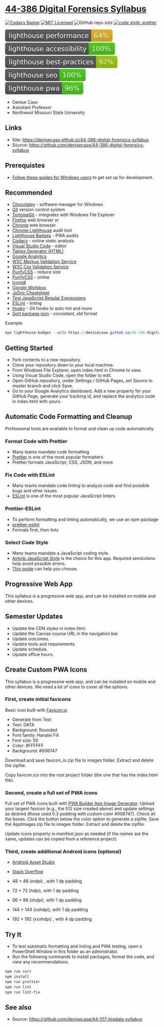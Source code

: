 # [44-386 Digital Forensics Syllabus](https://denisecase.github.io/44-386-digital-forensics-syllabus)

[![Codacy Badge](https://app.codacy.com/project/badge/Grade/b320509b71b447cface77b357b806b4d)](https://www.codacy.com/manual/denisecase/44-386-digital-forensics-syllabus?utm_source=github.com&utm_medium=referral&utm_content=denisecase/44-386-digital-forensics-syllabus&utm_campaign=Badge_Grade)
[![MIT Licensed](https://img.shields.io/badge/license-MIT-blue.svg)](LICENSE)
![GitHub repo size](https://img.shields.io/github/repo-size/denisecase/44-563-webapps-syllabus?style=flat)
[![code style: prettier](https://img.shields.io/badge/code_style-prettier-ff69b4.svg?style=flat-square)](https://github.com/prettier/prettier)

[![Lighthouse Performance Badge](./test_results/lighthouse_performance.svg)](https://github.com/emazzotta/lighthouse-badges)
[![Lighthouse Accessibility Badge](./test_results/lighthouse_accessibility.svg)](https://github.com/emazzotta/lighthouse-badges)
[![Lighthouse Best Practices Badge](./test_results//lighthouse_best-practices.svg)](https://github.com/emazzotta/lighthouse-badges)
[![Lighthouse SEO Badge](./test_results/lighthouse_seo.svg)](https://github.com/emazzotta/lighthouse-badges)
[![Lighthouse PWA Badge](./test_results/lighthouse_pwa.svg)](https://github.com/emazzotta/lighthouse-badges)

- Denise Case
- Assistant Professor
- Northwest Missouri State University

## Links

- Site: <https://denisecase.github.io/44-386-digital-forensics-syllabus>
- Source: <https://github.com/denisecase/44-386-digital-forensics-syllabus>

## Prerequistes

- [Follow these guides for Windows users](https://denisecase.github.io/windows-dev-list/) to get set up for development.

## Recommended

- [Chocolatey](https://chocolatey.org/) - software manager for Windows
- [Git](https://git-scm.com/download/win) version control system
- [TortoiseGit](https://tortoisegit.org/) - integrates with Windows File Explorer
- [Firefox](https://www.mozilla.org/en-US/firefox/) web browser or
- [Chrome](https://www.google.com/chrome/) web browser
- [Chrome Lighthouse](https://developers.google.com/web/tools/lighthouse) audit tool
- [Lighthouse Badges](https://github.com/emazzotta/lighthouse-badges) - PWA audits
- [Codacy](https://app.codacy.com/) - online static analysis
- [Visual Studio Code](https://code.visualstudio.com/) - editor
- [Tables Generator (HTML)](https://www.tablesgenerator.com/html_tables)
- [Google Analytics](https://analytics.google.com/analytics/web/)
- [W3C Markup Validation Service](https://validator.w3.org/)
- [W3C Css Validation Service](https://jigsaw.w3.org/css-validator/validator)
- [PurifyCSS](https://github.com/purifycss/purifycss) - reduce size
- [PurifyCSS](https://purifycss.online/) - online
- [Icons8](https://icons8.com)
- [Google Workbox](https://developers.google.com/web/tools/workbox/)
- [JsDoc Cheatsheet](https://devhints.io/jsdoc)
- [Test JavaScript Regular Expressions](https://regexr.com/)
- [ESLint](https://eslint.org/docs/user-guide/getting-started) - linting
- [Husky](https://github.com/typicode/husky) - Git hooks to auto-lint and more
- [Sort package.json](https://www.npmjs.com/package/sort-package-json) - consistant, std format

Example

```PowerShell
npx lighthouse-badges --urls https://denisecase.github.io/44-386-digital-forensics-syllabus/ -o test_results

```

## Getting Started

- Fork contents to a new repository.
- Clone your repository down to your local machine.
- From Windows File Explorer, open index.html in Chrome to view.
- Using Visual Studio Code, open the folder to edit.
- Open GitHub repository, under Settings / GitHub Pages, set Source to master branch and click Save.
- Go to your Google Analytics dashboard. Add a new property for your GitHub Page, generate your tracking id, and replace the analytics code in index.html with yours.

## Automatic Code Formatting and Cleanup

Professional tools are available to format and clean up code automatically.

### Format Code with Prettier

- Many teams mandate code formatting
- [Prettier](https://prettier.io/) is one of the most popular formatters
- Prettier formats JavaScript, CSS, JSON, and more

### Fix Code with ESLint

- Many teams mandate code linting to analyze code and find possible bugs and other issues
- [ESLint](https://eslint.org/) is one of the most popular JavaScript linters

### Prettier-ESLint

- To perform formatting and linting automatically, we use an npm package
- [prettier-eslint](https://github.com/prettier/prettier-eslint)
- Formats first, then lints

### Select Code Style

- Many teams mandate a JavaScript coding style.
- [Airbnb JavaScript Style](https://github.com/airbnb/javascript) is the choice for this app. Required semicolons help avoid possible errors.
- [This guide](https://medium.com/@uistephen/style-guides-for-linting-ecmascript-2015-eslint-common-google-airbnb-6c25fd3dff0) can help you choose.

## Progressive Web App

This syllabus is a progressive web app, and can be installed on mobile and other devices.

## Semester Updates

- Update the CDN styles in index.html.
- Update the Canvas course URL in the navigation bar.
- Update outcomes.
- Update tools and requirements.
- Update schedule.
- Update office hours.

## Create Custom PWA Icons

This syllabus is a progressive web app, and can be installed on mobile and other devices. We need a lot of icons to cover all the options.

### First, create initial favicons

Basic icon built with [Favicon.io](https://favicon.io)

- Generate from Text
- Text: DATA
- Background: Rounded
- Font family: Hanalei Fill
- Font size: 50
- Color: #FFFFFF
- Background: #006747

Download and save favicon_io.zip file to images folder. Extract and delete the zipfile.

Copy favicon.ico into the root project folder (the one that has the index.html file).

### Second, create a full set of PWA icons

Full set of PWA icons built with [PWA Builder App Image Generator](https://www.pwabuilder.com/imageGenerator). Upload your largest favicon (e.g., the 512 size created above) and update settings as desired (these used 0.3 padding with custom color #006747). Check all the boxes. Click the button below the color option to generate a zipfile. Save the AppImages.zip file to images folder. Extract and delete the zipfile.

Update icons property in manifest.json as needed (if the names are the same, updates can be copied from a reference project).

### Third, create additional Android icons (optional)

- [Android Asset Studio](https://romannurik.github.io/AndroidAssetStudio/icons-launcher.html)

- [Stack Overflow](https://stackoverflow.com/questions/12768128/android-launcher-icon-size)

- 48 × 48 (mdpi) , with 1 dp padding
- 72 × 72 (hdpi), with 1 dp padding
- 96 × 96 (xhdpi), with 1 dp padding
- 144 × 144 (xxhdpi), with 1 dp padding
- 192 × 192 (xxxhdpi) , with 4 dp padding

## Try It

- To test automatic formatting and linting and PWA testing, open a PowerShell Window in this folder as an adminstrator.
- Run the following commands to install packages, format the code, and view any recommendations.

```PowerShell
npm run sort
npm install
npm run prettier
npm run lint
npm run lint-fix
```

## See also

- Source: <https://github.com/denisecase/44-517-bigdata-syllabus>
